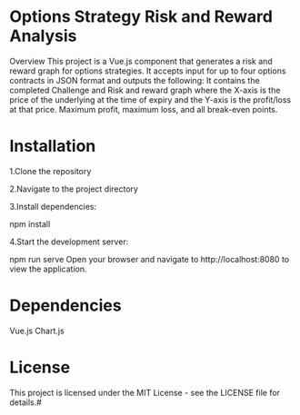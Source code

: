 # Options Strategy Risk and Reward Analysis
Overview
This project is a Vue.js component that generates a risk and reward graph for options strategies. It accepts input for up to four options contracts in JSON format and outputs the following:
It contains the completed Challenge and Risk and reward graph where the X-axis is the price of the underlying at the time of expiry and the Y-axis is the profit/loss at that price.
Maximum profit, maximum loss, and all break-even points.

# Installation
1.Clone the repository

2.Navigate to the project directory


3.Install dependencies:


npm install

4.Start the development server:


npm run serve
Open your browser and navigate to http://localhost:8080 to view the application.

# Dependencies
Vue.js
Chart.js

# License
This project is licensed under the MIT License - see the LICENSE file for details.#